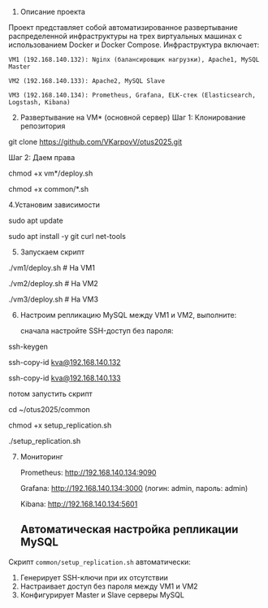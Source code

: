1. Описание проекта

Проект представляет собой автоматизированное развертывание распределенной инфраструктуры на трех виртуальных машинах с использованием Docker и Docker Compose. Инфраструктура включает:

    VM1 (192.168.140.132): Nginx (балансировщик нагрузки), Apache1, MySQL Master

    VM2 (192.168.140.133): Apache2, MySQL Slave

    VM3 (192.168.140.134): Prometheus, Grafana, ELK-стек (Elasticsearch, Logstash, Kibana)

2. Развертывание на VM* (основной сервер)
Шаг 1: Клонирование репозитория

git clone https://github.com/VKarpovV/otus2025.git

Шаг 2: Даем права

chmod +x vm*/deploy.sh

chmod +x common/*.sh

4.Установим зависимости

sudo apt update

sudo apt install -y git curl net-tools

5. Запускаем скрипт

./vm1/deploy.sh  # На VM1

./vm2/deploy.sh  # На VM2

./vm3/deploy.sh  # На VM3

6. Настроим репликацию MySQL между VM1 и VM2, выполните:

   сначала настройте SSH-доступ без пароля:

ssh-keygen

ssh-copy-id kva@192.168.140.132

ssh-copy-id kva@192.168.140.133

 потом запустить скрипт
     
cd ~/otus2025/common

chmod +x setup_replication.sh

./setup_replication.sh


7. Мониторинг

    Prometheus: http://192.168.140.134:9090

    Grafana: http://192.168.140.134:3000 (логин: admin, пароль: admin)

    Kibana: http://192.168.140.134:5601
   ## Автоматическая настройка репликации MySQL

Скрипт `common/setup_replication.sh` автоматически:
1. Генерирует SSH-ключи при их отсутствии
2. Настраивает доступ без пароля между VM1 и VM2
3. Конфигурирует Master и Slave серверы MySQL
